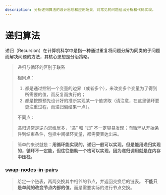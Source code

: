 ```yaml
---
description: 分析递归算法的设计思想和应用场景，对常见的问题给出分析和代码实现。
---
```


# 递归算法

递归（Recursion）在计算机科学中是指一种通过重复将问题分解为同类的子问题而解决问题的方法，其核心思想是分治策略。

> 递归与循环的区别于联系
>
> 相同点： 
>
> 1. 都是通过控制一个变量的边界（或者多个），来改变多个变量为了得到所需要的值，而反复而执行的；
> 2. 都是按照预先设计好的推断实现某一个值求取（请注意，在这里循环要更注重过程，而递归偏结果一点）。
>
> 不同点： 
>
> 递归通常是逆向思维居多，“递” 和 “归” 不一定容易发现；而循环从开始条件到结束条件，包括中间循环变量，都需要表达出来。

> 简单的来说就是：**用循环能实现的，递归一般可以实现，但是能用递归实现的，循环不一定能，但往往借助一个栈可以实现，因为递归调用就是在内存中压栈。**

### [swap-nodes-in-pairs](https://leetcode-cn.com/problems/swap-nodes-in-pairs/)

> 给定一个链表，两两交换其中相邻的节点，并返回交换后的链表。 **不能只是单纯的改变节点内部的值**，而是需要实际的进行节点交换。

```text

```


